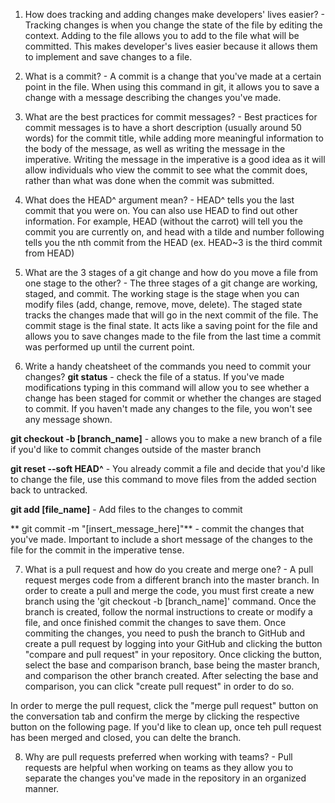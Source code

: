 1. How does tracking and adding changes make developers' lives easier? - Tracking changes is when you change the state of the file by editing the context. Adding to the file allows you to add to the file what will be committed. This makes developer's lives easier because it allows them to implement and save changes to a file. 

2. What is a commit? - A commit is a change that you've made at a certain point in the file. When using this command in git, it allows you to save a change with a message describing the changes you've made.

3. What are the best practices for commit messages? - Best practices for commit messages is to have a short description (usually around 50 words) for the commit title, while adding more meaningful information to the body of the message, as well as writing the message in the imperative. Writing the message in the imperative is a good idea as it will allow individuals who view the commit to see what the commit does, rather than what was done when the commit was submitted. 

4. What does the HEAD^ argument mean? - HEAD^ tells you the last commit that you were on. You can also use HEAD to find out other information. For example, HEAD (without the carrot) will tell you the commit you are currently on, and head with a tilde and number following tells you the nth commit from the HEAD (ex. HEAD~3 is the third commit from HEAD)

5. What are the 3 stages of a git change and how do you move a file from one stage to the other? - The three stages of a git change are working, staged, and commit. The working stage is the stage when you can modify files (add, change, remove, move, delete). The staged state tracks the changes made that will go in the next  commit of the file. The commit stage is the final state. It acts like a saving point for the file and allows you to save changes made to the file from the last time a commit was performed up until the current point. 

6. Write a handy cheatsheet of the commands you need to commit your changes?
**git status** - check the file of a status. If you've made modifications typing in this command will allow you to see whether a change has been staged for commit or whether the changes are staged to commit. If you haven't made any changes to the file, you won't see any message shown. 

**git checkout -b [branch_name]** - allows you to make a new branch of a file if you'd like to commit changes outside of the master branch

**git reset --soft HEAD^** - You already commit a file and decide that you'd like to change the file, use this command to move files from the added section back to untracked. 

**git add [file_name]** - Add files to the changes to commit

** git commit -m "[insert_message_here]"** - commit the changes that you've made. Important to include a short message of the changes to the file for the commit  in the imperative tense.  

7. What is a pull request and how do you create and merge one? - A pull request merges code from a different branch into the master branch. In order to create a pull and merge the code, you must first create a new branch using the 'git checkout -b [branch_name]' command. Once the branch is created, follow the normal instructions to create or modify a file, and once finished commit the changes to save them. Once commiting the changes, you need to push the branch to GitHub and create a pull request by logging into your GitHub and clicking the button "compare and pull request" in your repository. Once clicking the button, select the base and comparison branch, base being the master branch, and comparison the other branch created. After selecting the base and comparison, you can click "create pull request" in order to do so. 

In order to merge the pull request, click the "merge pull request" button on the conversation tab and confirm the merge by clicking the respective button on the following page. If you'd like to clean up, once teh pull request has been merged and closed, you can delte the branch. 

8. Why are pull requests preferred when working with teams? - Pull requests are helpful when working on teams as they allow you to separate the changes you've made in the repository in an organized manner. 
